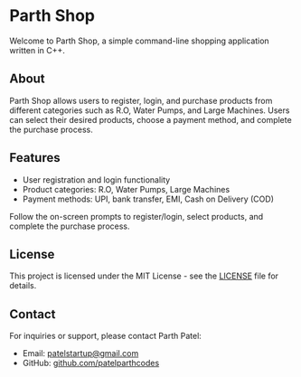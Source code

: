 # Parth Shop

Welcome to Parth Shop, a simple command-line shopping application written in C++.

## About

Parth Shop allows users to register, login, and purchase products from different categories such as R.O, Water Pumps, and Large Machines. Users can select their desired products, choose a payment method, and complete the purchase process.

## Features

- User registration and login functionality
- Product categories: R.O, Water Pumps, Large Machines
- Payment methods: UPI, bank transfer, EMI, Cash on Delivery (COD)



Follow the on-screen prompts to register/login, select products, and complete the purchase process.

## License

This project is licensed under the MIT License - see the [LICENSE](License.sql) file for details.

## Contact

For inquiries or support, please contact Parth Patel:

- Email: patelstartup@gmail.com
- GitHub: [github.com/patelparthcodes](https://github.com/ypatelparthcodes)
